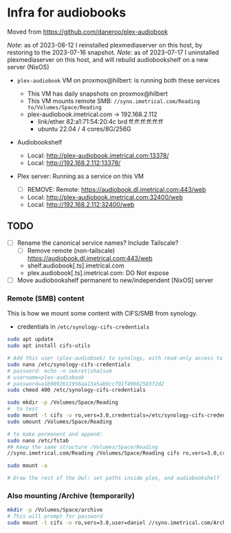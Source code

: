 # Infra for audiobooks

Moved from <https://github.com/daneroo/plex-audiobook>

_Note_: as of 2023-08-12 I reinstalled plexmediaserver on this host, by restoring to the 2023-07-16 snapshot.
_Note_: as of 2023-07-17 I uninstalled plexmediaserver on this host, and will rebuild audiobookshelf on a new server (NixOS)

- `plex-audiobook` VM on proxmox@hilbert: is running both these services

  - This VM has daily snapshots on proxmox@hilbert
  - This VM mounts remote SMB: `//syno.imetrical.com/Reading to/Volumes/Space/Reading`
  - plex-audiobook.imetrical.com -> 192.168.2.112
    - link/ether 82:a1:71:54:20:4c brd ff:ff:ff:ff:ff:ff
    - ubuntu 22.04 / 4 cores/8G/256G

- Audiobookshelf

  - Local: <http://plex-audiobook.imetrical.com:13378/>
  - Local: <http://192.168.2.112:13378/>

- Plex server: Running as a service on this VM
  - [ ] REMOVE: Remote: <https://audiobook.dl.imetrical.com:443/web>
  - Local: <http://plex-audiobook.imetrical.com:32400/web>
  - Local: <http://192.168.2.112:32400/web>

## TODO

- [ ] Rename the canonical service names? Include Tailscale?
  - [ ] Remove remote (non-tailscale) <https://audiobook.dl.imetrical.com:443/web>
  - shelf.audiobook[.ts].imetrical.com
  - plex.audiobook[.ts].imetrical.com: DO Not expose
- [ ] Move audiobookshelf permanent to new/independent [NixOS] server

### Remote (SMB) content

This is how we mount some content with CIFS/SMB from synology.

- credentials in `/etc/synology-cifs-credentials`

```bash
sudo apt update
sudo apt install cifs-utils

# Add this user (plex-audiobook) to synology, with read-only access to Share(s)
sudo nano /etc/synology-cifs-credentials
# password: echo -n sekret|sha1sum
# username=plex-audiobook
# password=a1b9892611956aa13a5ab9ccf01f49662583f2d2
sudo chmod 400 /etc/synology-cifs-credentials

sudo mkdir -p /Volumes/Space/Reading
#  to test
sudo mount -t cifs -o ro,vers=3.0,credentials=/etc/synology-cifs-credentials //syno.imetrical.com/Reading /Volumes/Space/Reading
sudo umount /Volumes/Space/Reading

# to make permanent and append:
sudo nano /etc/fstab
## Keep the same structure /Volumes/Space/Reading
//syno.imetrical.com/Reading /Volumes/Space/Reading cifs ro,vers=3.0,credentials=/etc/synology-cifs-credentials

sudo mount -a

# Draw the rest of the Owl: set paths inside plex, and audiobookshelf
```

### Also mounting /Archive (temporarily)

```bash
mkdir -p /Volumes/Space/archive
# This will prompt for password
sudo mount -t cifs -o ro,vers=3.0,user=daniel //syno.imetrical.com/Archive /Volumes/Space/archive
```
